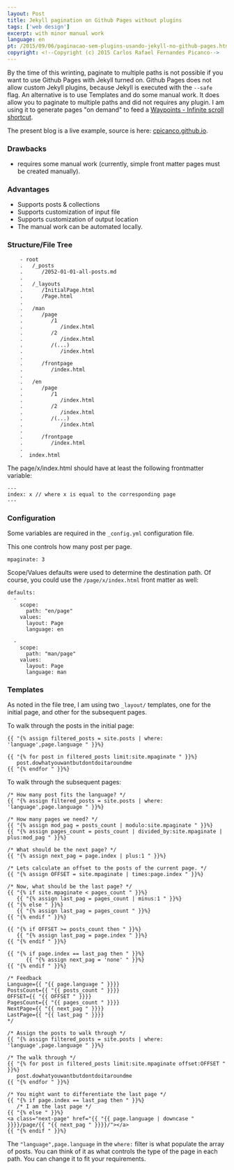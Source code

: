 ```yaml
---
layout: Post
title: Jekyll pagination on Github Pages without plugins
tags: ['web design']
excerpt: with minor manual work
language: en
pt: /2015/09/06/paginacao-sem-plugins-usando-jekyll-no-github-pages.html
copyright: <!--Copyright (c) 2015 Carlos Rafael Fernandes Picanco-->
---
```


By the time of this wrinting, paginate to multiple paths is not possible if you want to use Github Pages with Jekyll turned on. Github Pages does not allow custom Jekyll plugins, because Jekyll is executed with the `--safe` flag. An alternative is to use Templates and do some manual work. It does allow you to paginate to multiple paths and did not requires any plugin. I am using it to generate pages "on demand" to feed a [Waypoints - Infinite scroll shortcut](http://imakewebthings.com/waypoints/shortcuts/infinite-scroll/).

The present blog is a live example, source is here: [cpicanco.github.io](https://github.com/cpicanco/cpicanco.github.io).


### Drawbacks

- requires some manual work (currently, simple front matter pages must be created manually).

### Advantages

 - Supports posts & collections
 - Supports customization of input file
 - Supports customization of output location
 - The manual work can be automated locally. 

### Structure/File Tree

``` nohighlight
    - root
    .   /_posts
    .      /2052-01-01-all-posts.md
    .
    .   /_layouts
    .      /InitialPage.html
    .      /Page.html
    .
    .   /man
    .      /page
    .         /1
    .            /index.html
    .         /2
    .            /index.html
    .         /(...)
    .            /index.html
    .
    .      /frontpage
    .         /index.html
    . 
    .   /en
    .      /page
    .         /1
    .            /index.html
    .         /2
    .            /index.html
    .         /(...)
    .            /index.html
    .
    .      /frontpage
    .         /index.html
    . 
    .  index.html
```

The page/x/index.html should have at least the following frontmatter variable:

```
---
index: x // where x is equal to the corresponding page
---
```

### Configuration

Some variables are required in the `_config.yml` configuration file.

This one controls how many post per page.

```
mpaginate: 3
```

Scope/Values defaults were used to determine the destination path. Of course, you could use the `/page/x/index.html`  front matter as well:

```
defaults:
  -
    scope:
      path: "en/page"
    values:
      layout: Page
      language: en

  -
    scope:
      path: "man/page"
    values:
      layout: Page
      language: man
```

### Templates

As noted in the file tree, I am using two `_layout/` templates, one for the initial page, and other for the subsequent pages.

To walk through the posts in the initial page:

```
{{ "{% assign filtered_posts = site.posts | where: 'language',page.language " }}%}

{{ "{% for post in filtered_posts limit:site.mpaginate " }}%}
   post.dowhatyouwantbutdontdoitaroundme
{{ "{% endfor " }}%}
```

To walk through the subsequent pages:

```
/* How many post fits the language? */
{{ "{% assign filtered_posts = site.posts | where: 'language',page.language " }}%}

/* How many pages we need? */
{{ "{% assign mod_pag = posts_count | modulo:site.mpaginate " }}%}
{{ "{% assign pages_count = posts_count | divided_by:site.mpaginate | plus:mod_pag " }}%}

/* What should be the next page? */
{{ "{% assign next_pag = page.index | plus:1 " }}%}

/* Lets calculate an offset to the posts of the current page. */
{{ "{% assign OFFSET = site.mpaginate | times:page.index " }}%}

/* Now, what should be the last page? */
{{ "{% if site.mpaginate < pages_count " }}%}
   {{ "{% assign last_pag = pages_count | minus:1 " }}%}
{{ "{% else " }}%}
   {{ "{% assign last_pag = pages_count " }}%}
{{ "{% endif " }}%}

{{ "{% if OFFSET >= posts_count then " }}%}
   {{ "{% assign last_pag = page.index " }}%}
{{ "{% endif " }}%}

{{ "{% if page.index == last_pag then " }}%}
      {{ "{% assign next_pag = 'none' " }}%}
{{ "{% endif " }}%}

/* Feedback
Language={{ "{{ page.language " }}}}
PostsCount={{ "{{ posts_count " }}}}
OFFSET={{ "{{ OFFSET " }}}}
PagesCount={{ "{{ pages_count " }}}}
NextPage={{ "{{ next_pag " }}}}
LastPage={{ "{{ last_pag " }}}}
*/

/* Assign the posts to walk through */
{{ "{% assign filtered_posts = site.posts | where: 'language',page.language " }}%}

/* The walk through */
{{ "{% for post in filtered_posts limit:site.mpaginate offset:OFFSET " }}%}
   post.dowhatyouwantbutdontdoitaroundme
{{ "{% endfor " }}%}

/* You might want to differentiate the last page */
{{ "{% if page.index == last_pag then " }}%}
   /* I am the last page */
{{ "{% else " }}%}
<a class="next-page" href="{{ "{{ page.language | downcase " }}}}/page/{{ "{{ next_pag " }}}}/"></a>
{{ "{% endif " }}%}
```

The `"language",page.language` in the `where:` filter is what populate the array of posts. You can think of it as what controls the type of the page in each path. You can change it to fit your requirements.
